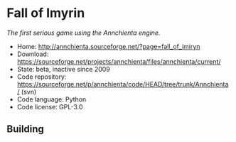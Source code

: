 # Fall of Imyrin

_The first serious game using the Annchienta engine._

- Home: http://annchienta.sourceforge.net/?page=fall_of_imiryn
- Download: https://sourceforge.net/projects/annchienta/files/annchienta/current/
- State: beta, inactive since 2009
- Code repository: https://sourceforge.net/p/annchienta/code/HEAD/tree/trunk/Annchienta/ (svn)
- Code language: Python
- Code license: GPL-3.0

## Building

